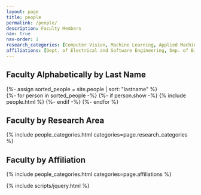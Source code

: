 ```yaml
---
layout: page
title: people
permalink: /people/
description: Faculty Members
nav: true
nav-order: 1
research_categories: [Computer Vision, Machine Learning, Applied Machine Learning, Medical Imaging]
affiliations: [Dept. of Electrical and Software Engineering, Dep. of Biomedical Engineering, Dept. of Geomatics Engineering, Hotchkiss Brain Institute]
---
```


<div class="people">
  <!-- <ul class="nav nav-tabs justify-content-end" id="peopleviewselect">
    <li class="nav-item">
      <a href="#lastname" class="nav-link active" data-toggle="tab" data-target="#lastname" role="tab" aria-controls="lastname" aria-selected="true">Alphabetically</a>
    </li>
    <li class="nav-item">
      <a href="#researcharea" class="nav-link" data-toggle="tab" data-target="#researcharea" role="tab" aria-controls="researcharea" aria-selected="false">Research Area</a>
    </li>
    <li class="nav-item">
      <a href="#affiliation" class="nav-link" data-toggle="tab" data-target="#affiliation" role="tab" aria-controls="affiliation" aria-selected="false">Affiliation</a>
    </li>
  </ul> -->
  <!-- <div class="tab-content">
    <div class="tab-pane fade masonry-container show active" id="lastname"> -->
      <h2 class="grid-title">Faculty Alphabetically by Last Name</h2>
      {%- assign sorted_people = site.people | sort: "lastname" %}
      <!-- Generate cards for each person -->
      <div class="grid">
        {%- for person in sorted_people -%}
          {%- if person.show -%}
            {% include people.html %}
          {%- endif -%}
        {%- endfor %}
      </div>
    <!-- </div>
    <div class="tab-pane fade masonry-container" id="researcharea"> -->
      <h2 class="grid-title">Faculty by Research Area</h2>
      {% include people_categories.html categories=page.research_categories %}
    <!-- </div>
    <div class="tab-pane fade masonry-container" id="affiliation"> -->
      <h2 class="grid-title">Faculty by Affiliation</h2>
      {% include people_categories.html categories=page.affiliations %}
    <!-- </div> -->
  <!-- </div> -->
</div>

{% include scripts/jquery.html %}
<script defer>
$("#researcharea").toggleClass('active');
$("#affiliation").toggleClass('active');
$("#researcharea").toggleClass('show');
$("#affiliation").toggleClass('show');
</script>
<!-- {% include scripts/jquery.html %}
{% include scripts/bootstrap.html %}
{% include scripts/masonry.html %}
<script type="text/javascript">
var $container = $('.grid div');
console.log($container)
$container.imagesLoaded( function () {
  $container.masonry({
    columnWidth: '.grid-item',
    itemSelector: '.grid-item'
  });
});

$('a[data-toggle=tab]').each(function () {
  var $this = $(this);

  $this.on('shown.bs.tab', function () {
    console.log('tab shown');
    $container.imagesLoaded( function () {
      $container.masonry({
        columnWidth: '.grid-item',
        itemSelector: '.grid-item'
      });
    });

  }); //end shown
});  //end each
</script> -->